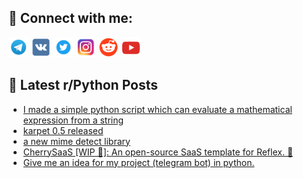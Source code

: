 ## 🔎 Connect with me:
[<img src="https://github.com/bullbesh/bullbesh/blob/main/images/Telegram.png" width="32" height="32" />](https://t.me/bullbesh)
[<img src="https://github.com/bullbesh/bullbesh/blob/main/images/VK.png" width="32" height="32" />](https://vk.com/bullbesh)
[<img src="https://github.com/bullbesh/bullbesh/blob/main/images/Twitter.png" width="32" height="32" />](https://twitter.com/bullbesh1)
[<img src="https://github.com/bullbesh/bullbesh/blob/main/images/Instagram.png" width="32" height="32" />](https://www.instagram.com/bullbesh)
[<img src="https://github.com/bullbesh/bullbesh/blob/main/images/Reddit.png" width="32" height="32" />](https://www.reddit.com/user/bullbesh)
[<img src="https://github.com/bullbesh/bullbesh/blob/main/images/YouTube.png" width="32" height="32" />](https://www.youtube.com/channel/UCtfjRs6uzgq5mfm8S06WTcg)

## 📕 Latest r/Python Posts
<!-- BLOG-POST-LIST:START -->
- [I made a simple python script which can evaluate a mathematical expression from a string](https://www.reddit.com/r/Python/comments/1dkb2m9/i_made_a_simple_python_script_which_can_evaluate/)
- [karpet 0.5 released](https://www.reddit.com/r/Python/comments/1dk7vic/karpet_05_released/)
- [a new mime detect library](https://www.reddit.com/r/Python/comments/1dk5xwu/a_new_mime_detect_library/)
- [CherrySaaS [WIP 🚧]: An open-source SaaS template for Reflex. 🌸](https://www.reddit.com/r/Python/comments/1dk5k52/cherrysaas_wip_an_opensource_saas_template_for/)
- [Give me an idea for my project &lpar;telegram bot&rpar; in python.](https://www.reddit.com/r/Python/comments/1dk571f/give_me_an_idea_for_my_project_telegram_bot_in/)
<!-- BLOG-POST-LIST:END -->
